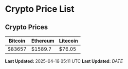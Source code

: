 # Crypto Price List

## Crypto Prices
| Bitcoin | Ethereum | Litecoin |
| ------- | -------- | -------- |
| $83657 | $1589.7 | $76.05 |
**Last Updated:** 2025-04-16 05:11 UTC
**Last Updated:** $DATE$
